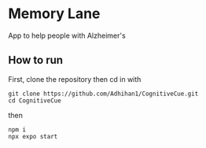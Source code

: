 # Memory Lane

App to help people with Alzheimer's

## How to run

First, clone the repository then cd in with

```
git clone https://github.com/Adhihan1/CognitiveCue.git
cd CognitiveCue
```

then

```
npm i
npx expo start
```
